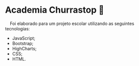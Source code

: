 # Academia Churrastop 💪

&nbsp;&nbsp;&nbsp;&nbsp;Foi elaborado para um projeto escolar utilizando as seguintes tecnologias:
- JavaScript;
- Bootstrap;
- HighCharts;
- CSS;
- HTML.
